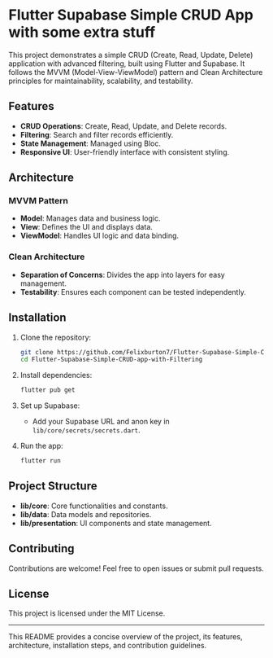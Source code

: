 # Flutter Supabase Simple CRUD App with some extra stuff

This project demonstrates a simple CRUD (Create, Read, Update, Delete) application with advanced filtering, built using Flutter and Supabase. It follows the MVVM (Model-View-ViewModel) pattern and Clean Architecture principles for maintainability, scalability, and testability.

## Features

- **CRUD Operations**: Create, Read, Update, and Delete records.
- **Filtering**: Search and filter records efficiently.
- **State Management**: Managed using Bloc.
- **Responsive UI**: User-friendly interface with consistent styling.

## Architecture

### MVVM Pattern

- **Model**: Manages data and business logic.
- **View**: Defines the UI and displays data.
- **ViewModel**: Handles UI logic and data binding.

### Clean Architecture

- **Separation of Concerns**: Divides the app into layers for easy management.
- **Testability**: Ensures each component can be tested independently.

## Installation

1. Clone the repository:
   ```sh
   git clone https://github.com/Felixburton7/Flutter-Supabase-Simple-CRUD-app-with-Filtering.git
   cd Flutter-Supabase-Simple-CRUD-app-with-Filtering
   ```

2. Install dependencies:
   ```sh
   flutter pub get
   ```

3. Set up Supabase:
   - Add your Supabase URL and anon key in `lib/core/secrets/secrets.dart`.

4. Run the app:
   ```sh
   flutter run
   ```

## Project Structure

- **lib/core**: Core functionalities and constants.
- **lib/data**: Data models and repositories.
- **lib/presentation**: UI components and state management.

## Contributing

Contributions are welcome! Feel free to open issues or submit pull requests.

## License

This project is licensed under the MIT License.

---

This README provides a concise overview of the project, its features, architecture, installation steps, and contribution guidelines.
